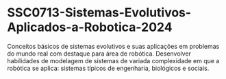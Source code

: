 # SSC0713-Sistemas-Evolutivos-Aplicados-a-Robotica-2024
Conceitos básicos de sistemas evolutivos e suas aplicações em problemas do mundo real com destaque para área de robótica. Desenvolver habilidades de modelagem de sistemas de variada complexidade em que a robótica se aplica: sistemas típicos de engenharia, biológicos e sociais.
